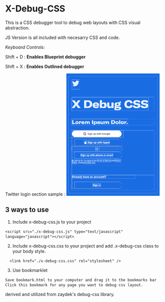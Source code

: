 # X-Debug-CSS

 This is a CSS debugger tool to debug web layouts with CSS visual abstraction.

 JS Version is all included with necesarry CSS and code.

  *Keyboard Controls:*

  Shift + D : **Enables Blueprint debugger**

  Shift + X : **Enables Outlined debugger**

  Twitter login section sample :
  <img src="https://github.com/kozmozio/x-debug-css/blob/main/sample-twitter-login.png?raw=true" width="300"/>


## 3 ways to use


  1. Include x-debug-css.js to your project

  ~~~
  <script src="./x-debug-css.js" type="text/javascript" language="javascript"></script>
  ~~~


  2. Include x-debug-css.css to your project and add  .x-debug-css class to your body style.

  ~~~
    <link href="./x-debug-css.css" rel="stylesheet" />
  ~~~

  3. Use bookmarklet

    Save bookmark.html to your computer and drag it to the bookmarks bar
    Click this bookmark for any page you want to debug css layout.





derived and utilized from zaydek's debug-css library.
